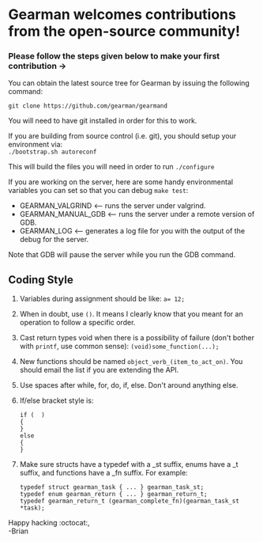 # **Gearman welcomes contributions from the open-source community!**

### Please follow the steps given below to make your first contribution ->
You can obtain the latest source tree for Gearman by issuing the following command:

`git clone https://github.com/gearman/gearmand`

You will need to have git installed in order for this to work.

If you are building from source control (i.e. git), you should setup your environment via: \
`./bootstrap.sh autoreconf`

This will build the files you will need in order to run `./configure`

If you are working on the server, here are some handy environmental variables you can set so that you can debug `make test`:

 * GEARMAN_VALGRIND <-- runs the server under valgrind.
 * GEARMAN_MANUAL_GDB <-- runs the server under a remote version of GDB.
 * GEARMAN_LOG <-- generates a log file for you with the output of the debug for the server.

Note that GDB will pause the server while you run the GDB command.

Coding Style
------------

1. Variables during assignment should be like: `a= 12;`

2. When in doubt, use `()`. It means I clearly know that you meant for an operation to follow a specific order.

3. Cast return types void when there is a possibility of failure (don't bother with `printf`, use common sense):  `(void)some_function(...);`

4. New functions should be named `object_verb_(item_to_act_on)`. You should email the list if you are extending the API.

5. Use spaces after while, for, do, if, else. Don't around anything else.

6. If/else bracket style is:
   ```
   if (  )  
   {  
   }  
   else  
   {  
   }  
   ```

7. Make sure structs have a typedef with a _st suffix, enums have a _t
    suffix, and functions have a _fn suffix. For example:
    ```
    typedef struct gearman_task { ... } gearman_task_st;
    typedef enum gearman_return { ... } gearman_return_t;
    typedef gearman_return_t (gearman_complete_fn)(gearman_task_st *task);
    ```


Happy hacking :octocat:,\
  -Brian
